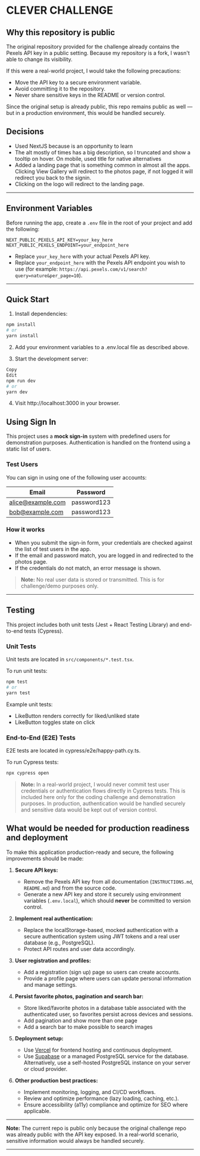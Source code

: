 # CLEVER CHALLENGE

## Why this repository is public

The original repository provided for the challenge already contains the Pexels API key in a public setting. Because my repository is a fork, I wasn't able to change its visibility.

If this were a real-world project, I would take the following precautions:

- Move the API key to a secure environment variable.
- Avoid committing it to the repository.
- Never share sensitive keys in the README or version control.

Since the original setup is already public, this repo remains public as well — but in a production environment, this would be handled securely.

## Decisions

- Used NextJS because is an opportunity to learn
- The alt mostly of times has a big description, so I truncated and show a tooltip on hover. On mobile, used title for native alternatives
- Added a landing page that is something common in almost all the apps. Clicking View Gallery will redirect to the photos page, if not logged it will redirect you back to the signin.
- Clicking on the logo will redirect to the landing page.

---

## Environment Variables

Before running the app, create a `.env` file in the root of your project and add the following:

```env
NEXT_PUBLIC_PEXELS_API_KEY=your_key_here
NEXT_PUBLIC_PEXELS_ENDPOINT=your_endpoint_here
```

- Replace `your_key_here` with your actual Pexels API key.
- Replace `your_endpoint_here` with the Pexels API endpoint you wish to use (for example: `https://api.pexels.com/v1/search?query=nature&per_page=10`).

---

## Quick Start

1. Install dependencies:

```bash
npm install
# or
yarn install
```

2. Add your environment variables to a .env.local file as described above.

3. Start the development server:

```bash
Copy
Edit
npm run dev
# or
yarn dev
```

4. Visit http://localhost:3000 in your browser.

## Using Sign In

This project uses a **mock sign-in** system with predefined users for demonstration purposes.
Authentication is handled on the frontend using a static list of users.

### **Test Users**

You can sign in using one of the following user accounts:

| Email                                         | Password    |
| --------------------------------------------- | ----------- |
| [alice@example.com](mailto:alice@example.com) | password123 |
| [bob@example.com](mailto:bob@example.com)     | password123 |

### **How it works**

- When you submit the sign-in form, your credentials are checked against the list of test users in the app.
- If the email and password match, you are logged in and redirected to the photos page.
- If the credentials do not match, an error message is shown.

> **Note:** No real user data is stored or transmitted. This is for challenge/demo purposes only.

---

## Testing

This project includes both unit tests (Jest + React Testing Library) and end-to-end tests (Cypress).

### Unit Tests

Unit tests are located in `src/components/*.test.tsx`.

To run unit tests:

```bash
npm test
# or
yarn test
```

Example unit tests:

- LikeButton renders correctly for liked/unliked state
- LikeButton toggles state on click

### End-to-End (E2E) Tests

E2E tests are located in cypress/e2e/happy-path.cy.ts.

To run Cypress tests:

```bash
npx cypress open
```

> **Note:** In a real-world project, I would never commit test user credentials or authentication flows directly in Cypress tests. This is included here only for the coding challenge and demonstration purposes. In production, authentication would be handled securely and sensitive data would be kept out of version control.

## What would be needed for production readiness and deployment

To make this application production-ready and secure, the following improvements should be made:

1. **Secure API keys:**

   - Remove the Pexels API key from all documentation (`INSTRUCTIONS.md`, `README.md`) and from the source code.
   - Generate a new API key and store it securely using environment variables (`.env.local`), which should **never** be committed to version control.

2. **Implement real authentication:**

   - Replace the localStorage-based, mocked authentication with a secure authentication system using JWT tokens and a real user database (e.g., PostgreSQL).
   - Protect API routes and user data accordingly.

3. **User registration and profiles:**

   - Add a registration (sign up) page so users can create accounts.
   - Provide a profile page where users can update personal information and manage settings.

4. **Persist favorite photos, pagination and search bar:**

   - Store liked/favorite photos in a database table associated with the authenticated user, so favorites persist across devices and sessions.
   - Add pagination and show more than one page
   - Add a search bar to make possible to search images

5. **Deployment setup:**

   - Use [Vercel](https://vercel.com/) for frontend hosting and continuous deployment.
   - Use [Supabase](https://supabase.com/) or a managed PostgreSQL service for the database. Alternatively, use a self-hosted PostgreSQL instance on your server or cloud provider.

6. **Other production best practices:**

   - Implement monitoring, logging, and CI/CD workflows.
   - Review and optimize performance (lazy loading, caching, etc.).
   - Ensure accessibility (a11y) compliance and optimize for SEO where applicable.

---

**Note:**
The current repo is public only because the original challenge repo was already public with the API key exposed. In a real-world scenario, sensitive information would always be handled securely.

---
